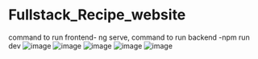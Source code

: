 # Fullstack_Recipe_website

command to run frontend- ng serve,
command to run backend -npm run dev
![image](https://github.com/user-attachments/assets/bbdf128b-3624-4d7d-95ad-485472757648)
![image](https://github.com/user-attachments/assets/cc7d8fbd-1151-4819-b9e2-c15d8a835280)
![image](https://github.com/user-attachments/assets/0497fa52-0bd5-4a7b-811b-b3cb13a421bc)
![image](https://github.com/user-attachments/assets/764036c2-8dd2-4b16-bebc-3bd40e7ab350)
![image](https://github.com/user-attachments/assets/b4ff06df-3e46-4592-a1e5-179bdbcc8ffb)